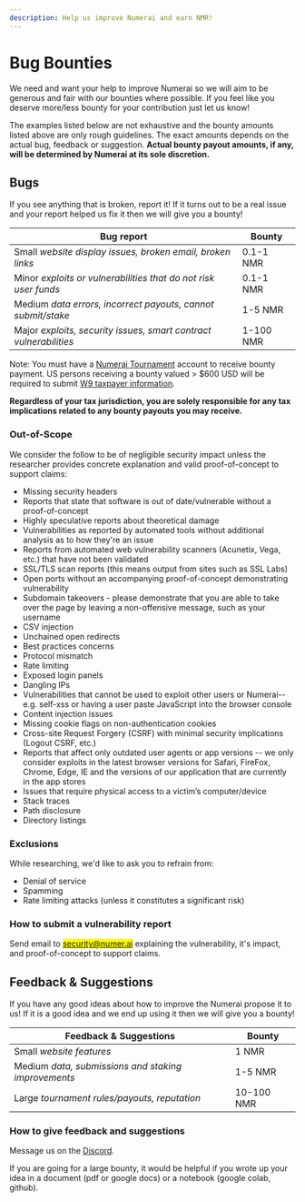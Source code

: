 ```yaml
---
description: Help us improve Numerai and earn NMR!
---
```


# Bug Bounties

We need and want your help to improve Numerai so we will aim to be generous and fair with our bounties where possible. If you feel like you deserve more/less bounty for your contribution just let us know!

The examples listed below are not exhaustive and the bounty amounts listed above are only rough guidelines. The exact amounts depends on the actual bug, feedback or suggestion. **Actual bounty payout amounts, if any, will be determined by Numerai at its sole discretion.**&#x20;

## Bugs

If you see anything that is broken, report it! If it turns out to be a real issue and your report helped us fix it then we will give you a bounty!

| Bug report                                                        | Bounty    |
| ----------------------------------------------------------------- | --------- |
| Small _website display issues, broken email, broken links_        | 0.1-1 NMR |
| Minor _exploits or vulnerabilities that do not risk user funds_   | 0.1-1 NMR |
| Medium _data errors, incorrect payouts, cannot submit/stake_      | 1-5 NMR   |
| Major _exploits, security issues, smart contract vulnerabilities_ | 1-100 NMR |

Note: You must have a [Numerai Tournament](https://numer.ai/tournament/) account to receive bounty payment. US persons receiving a bounty valued > $600 USD will be required to submit [W9 taxpayer information](broken-reference).&#x20;

**Regardless of your tax jurisdiction, you are solely responsible for any tax implications related to any bounty payouts you may receive.**

### **Out-of-Scope**

We consider the follow to be of negligible security impact unless the researcher provides concrete explanation and valid proof-of-concept to support claims:

* Missing security headers
* Reports that state that software is out of date/vulnerable without a proof-of-concept
* Highly speculative reports about theoretical damage
* Vulnerabilities as reported by automated tools without additional analysis as to how they're an issue
* Reports from automated web vulnerability scanners (Acunetix, Vega, etc.) that have not been validated
* SSL/TLS scan reports (this means output from sites such as SSL Labs)
* Open ports without an accompanying proof-of-concept demonstrating vulnerability
* Subdomain takeovers - please demonstrate that you are able to take over the page by leaving a non-offensive message, such as your username
* CSV injection
* Unchained open redirects
* Best practices concerns
* Protocol mismatch
* Rate limiting
* Exposed login panels
* Dangling IPs
* Vulnerabilities that cannot be used to exploit other users or Numerai-- e.g. self-xss or having a user paste JavaScript into the browser console
* Content injection issues
* Missing cookie flags on non-authentication cookies
* Cross-site Request Forgery (CSRF) with minimal security implications (Logout CSRF, etc.)
* Reports that affect only outdated user agents or app versions -- we only consider exploits in the latest browser versions for Safari, FireFox, Chrome, Edge, IE and the versions of our application that are currently in the app stores
* Issues that require physical access to a victim’s computer/device
* Stack traces
* Path disclosure
* Directory listings

### Exclusions

While researching, we'd like to ask you to refrain from:

* Denial of service
* Spamming
* Rate limiting attacks (unless it constitutes a significant risk)

### How to submit a vulnerability report

Send email to <mark style="color:blue;">security@numer.ai</mark> explaining the vulnerability, it's impact, and proof-of-concept to support claims.

## Feedback & Suggestions

If you have any good ideas about how to improve the Numerai propose it to us! If it is a good idea and we end up using it then we will give you a bounty!

| Feedback & Suggestions                              | Bounty     |
| --------------------------------------------------- | ---------- |
| Small _website features_                            | 1 NMR      |
| Medium _data, submissions and staking improvements_ | 1-5 NMR    |
| Large _tournament rules/payouts, reputation_        | 10-100 NMR |

### How to give feedback and suggestions

Message us on the [Discord](https://discord.gg/numerai).&#x20;

If you are going for a large bounty, it would be helpful if you wrote up your idea in a document (pdf or google docs) or a notebook (google colab, github).
